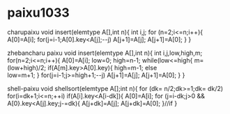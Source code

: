 # paixu1033
charupaixu
void insert(elemtype A[],int n){
  int i,j;
  for (n=2;i<=n;i++){
    A[0]=A[i];
    for(j=i-1;A[0].key<A[j];--j)
      A[j+1]=A[j];
    A[j+1]=A[0];
  }
}


zhebancharu paixu
void insert(elemtype A[],int n){
   int i,j,low,high,m;
   for(n=2;i<=n;i++){
     A[0]=A[i];
     low=0;
     high=n-1;
     while(low<=high{
       m=(low+high)/2;
       if(A[m].key>A[0].key){
         high=m-1;
       else  
         low=m+1;
     }
     for(j=i-1;j>=high+1;--j)
       A[j+1]=A[j];
     A[j+1]=A[0];
   }
}

shell-paixu
void shellsort(elemtype A[];int n){
  for (dk= n/2;dk>=1;dk= dk/2)
    for(i=dk+1;i<=n;++i)
     if(A[i].key<A[i-dk]){
       A[0]=A[i];
       for (j=i-dk;j>0 && A[0}.key<A[j].key;j-=dk){
         A[j+dk]=A[j];
       A[j+dk]=A[0];
      }//if
 }
     
     
